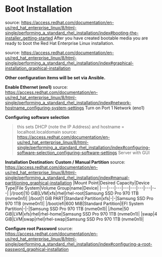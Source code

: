 # Boot Installation
source: https://access.redhat.com/documentation/en-us/red_hat_enterprise_linux/8/html-single/performing_a_standard_rhel_installation/index#booting-the-installer_getting-started
After you have created bootable media you are ready to boot the Red Hat Enterprise Linux installation.

source: https://access.redhat.com/documentation/en-us/red_hat_enterprise_linux/8/html-single/performing_a_standard_rhel_installation/index#graphical-installation_graphical-installation

**Other configuration items will be set via Ansible.**

**Enable Ethernet (eno1)**
source: https://access.redhat.com/documentation/en-us/red_hat_enterprise_linux/8/html-single/performing_a_standard_rhel_installation/index#network-hostname_configuring-system-settings
Turn on Port 1 Network (eno1)

**Configuring software selection**
> this sets DHCP (note the IP Address) and hostname = localhost.localdomain
source: https://access.redhat.com/documentation/en-us/red_hat_enterprise_linux/8/html-single/performing_a_standard_rhel_installation/index#configuring-software-selection_configuring-software-settings
Server with GUI

**Installation Destination: Custom / Manual Partition**
source: https://access.redhat.com/documentation/en-us/red_hat_enterprise_linux/8/html-single/performing_a_standard_rhel_installation/index#manual-partitioning_graphical-installation
|Mount Point|Desired Capacity|Device Type|File System|Volume Group|name|Device|
|---|---|---|---|---|---|---|---|
|/(root)|10 GiB|LVM|xfs|rhel|rhel-root|Samsung SSD Pro 970 1TB (nvme0n1)|
|/boot|1 GiB PART|Standard Partition|xfs|-|-|Samsung SSD Pro 970 1TB (nvme0n1)|
|/boot/efi|600 MiB|Standard Partition|EFI System Partition|-|-|Samsung SSD Pro 970 1TB (nvme0n1)|
|/home|50 GiB|LVM|xfs|rhel|rhel-home|Samsung SSD Pro 970 1TB (nvme0n1)|
|swap|4 GiB|LVM|swap|rhel|rhel-swap|Samsung SSD Pro 970 1TB (nvme0n1)|

**Configure root Password**
source: https://access.redhat.com/documentation/en-us/red_hat_enterprise_linux/8/html-single/performing_a_standard_rhel_installation/index#configuring-a-root-password_graphical-installation